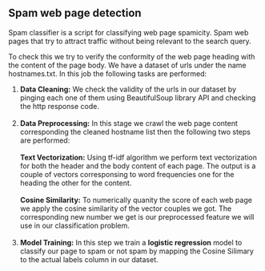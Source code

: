 <h2>Spam web page detection</h2>
<p>Spam classifier is a script for classifying web page spamicity.
Spam web pages that try to attract traffic without being relevant to
the search query.</p>

<p>To check this we try to verify the conformity of the web page
heading with the content of the page body. We have a dataset of 
 urls under the name hostnames.txt. In this job the following
tasks are performed:</p>

<ol type="1">
    <li> <strong>Data Cleaning:</strong> We check the validity of the urls 
in our dataset by pinging each one of them using BeautifulSoup
library API and checking the http response code.</li>
<br>
<li><strong>Data Preprocessing:</strong> In this stage we crawl the web page content
corresponding the cleaned hostname list then the following two steps are performed:
<br><br>
<strong>Text Vectorization:</strong> Using tf-idf algorithm we perform text vectorization
for both the header and the body content of each page. The output is a couple of vectors corresponsing to 
word frequencies one for the heading the other for the content.
<br><br>
<strong>Cosine Similarity:</strong> To numerically quanity the score of each web page we apply the cosine similarity of the vector couples we got.
The corresponding new number we get is our preprocessed feature we will use in our classification problem.
</li>
<br>
<li><strong>Model Training:</strong> In this step we train a <strong>logistic regression</strong> model to classify 
our page to spam or not spam by mapping the Cosine Silimary to the actual labels column in our dataset.</li>
</ol>

